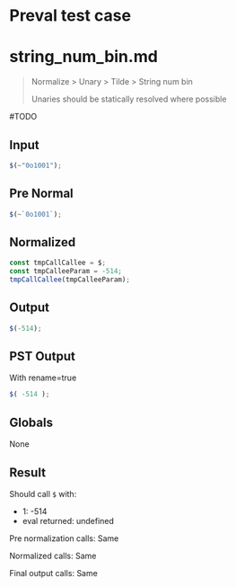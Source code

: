 # Preval test case

# string_num_bin.md

> Normalize > Unary > Tilde > String num bin
>
> Unaries should be statically resolved where possible

#TODO

## Input

`````js filename=intro
$(~"0o1001");
`````

## Pre Normal

`````js filename=intro
$(~`0o1001`);
`````

## Normalized

`````js filename=intro
const tmpCallCallee = $;
const tmpCalleeParam = -514;
tmpCallCallee(tmpCalleeParam);
`````

## Output

`````js filename=intro
$(-514);
`````

## PST Output

With rename=true

`````js filename=intro
$( -514 );
`````

## Globals

None

## Result

Should call `$` with:
 - 1: -514
 - eval returned: undefined

Pre normalization calls: Same

Normalized calls: Same

Final output calls: Same
